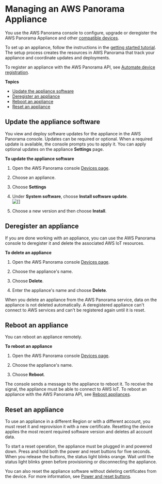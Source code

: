 # Managing an AWS Panorama Appliance<a name="appliance-manage"></a>

You use the AWS Panorama console to configure, upgrade or deregister the AWS Panorama Appliance and other [compatible devices](gettingstarted-concepts.md#gettingstarted-concepts-devices)\.

To set up an appliance, follow the instructions in the [getting started tutorial](gettingstarted-setup.md)\. The setup process creates the resources in AWS Panorama that track your appliance and coordinate updates and deployments\.

To register an appliance with the AWS Panorama API, see [Automate device registration](api-provision.md)\.

**Topics**
+ [Update the appliance software](#appliance-manage-software)
+ [Deregister an appliance](#appliance-manage-delete)
+ [Reboot an appliance](#appliance-manage-reboot)
+ [Reset an appliance](#appliance-manage-reset)

## Update the appliance software<a name="appliance-manage-software"></a>

You view and deploy software updates for the appliance in the AWS Panorama console\. Updates can be required or optional\. When a required update is available, the console prompts you to apply it\. You can apply optional updates on the appliance **Settings** page\.

**To update the appliance software**

1. Open the AWS Panorama console [Devices page](https://console.aws.amazon.com/panorama/home#devices)\.

1. Choose an appliance\.

1. Choose **Settings**

1. Under **System software**, choose **Install software update**\.  
![\[\]](http://docs.aws.amazon.com/panorama/latest/dev/images/setup-upgrade.png)

1. Choose a new version and then choose **Install**\.

## Deregister an appliance<a name="appliance-manage-delete"></a>

If you are done working with an appliance, you can use the AWS Panorama console to deregister it and delete the associated AWS IoT resources\.

**To delete an appliance**

1. Open the AWS Panorama console [Devices page](https://console.aws.amazon.com/panorama/home#devices)\.

1. Choose the appliance's name\.

1. Choose **Delete**\.

1. Enter the appliance's name and choose **Delete**\.

When you delete an appliance from the AWS Panorama service, data on the appliance is not deleted automatically\. A deregistered appliance can't connect to AWS services and can't be registered again until it is reset\.

## Reboot an appliance<a name="appliance-manage-reboot"></a>

You can reboot an appliance remotely\.

**To reboot an appliance**

1. Open the AWS Panorama console [Devices page](https://console.aws.amazon.com/panorama/home#devices)\.

1. Choose the appliance's name\.

1. Choose **Reboot**\.

The console sends a message to the appliance to reboot it\. To receive the signal, the appliance must be able to connect to AWS IoT\. To reboot an appliance with the AWS Panorama API, see [Reboot appliances](api-appliance.md#api-appliance-reboot)\.

## Reset an appliance<a name="appliance-manage-reset"></a>

To use an appliance in a different Region or with a different account, you must reset it and reprovision it with a new certificate\. Resetting the device applies the most recent required software version and deletes all account data\.

To start a reset operation, the appliance must be plugged in and powered down\. Press and hold both the power and reset buttons for five seconds\. When you release the buttons, the status light blinks orange\. Wait until the status light blinks green before provisioning or disconnecting the appliance\.

You can also reset the appliance software without deleting certificates from the device\. For more information, see [Power and reset buttons](appliance-buttons.md#appliance-buttons-reset)\.